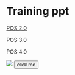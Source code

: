 <html>
<head>
<body>
<h1> Training ppt </h1>
<p> <a href="\POS 2.0.html"> POS 2.0 </a></p>
<p> POS 3.0 </p>    
<p> POS 4.0 </p>
<img src="https://th.bing.com/th/id/OIP.Gr7hcjTcqf6vnQBkv0kfbgHaFj?pid=ImgDet&rs=1" >
<button> click me </button>
</body>
</html>

